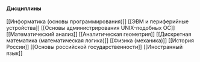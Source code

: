 #### **Дисциплины**
[[Информатика (основы программирования)]]
[[ЭВМ и периферийные устройства]]
[[Основы администрирования UNIX-подобных ОС]]
[[Математический анализ]]
[[Аналитическая геометрия]]
[[Дискретная математика (математическая логика)]]
[[Физика (механика)]]
[[История России]]
[[Основы российской государственности]]
[[Иностранный язык]]